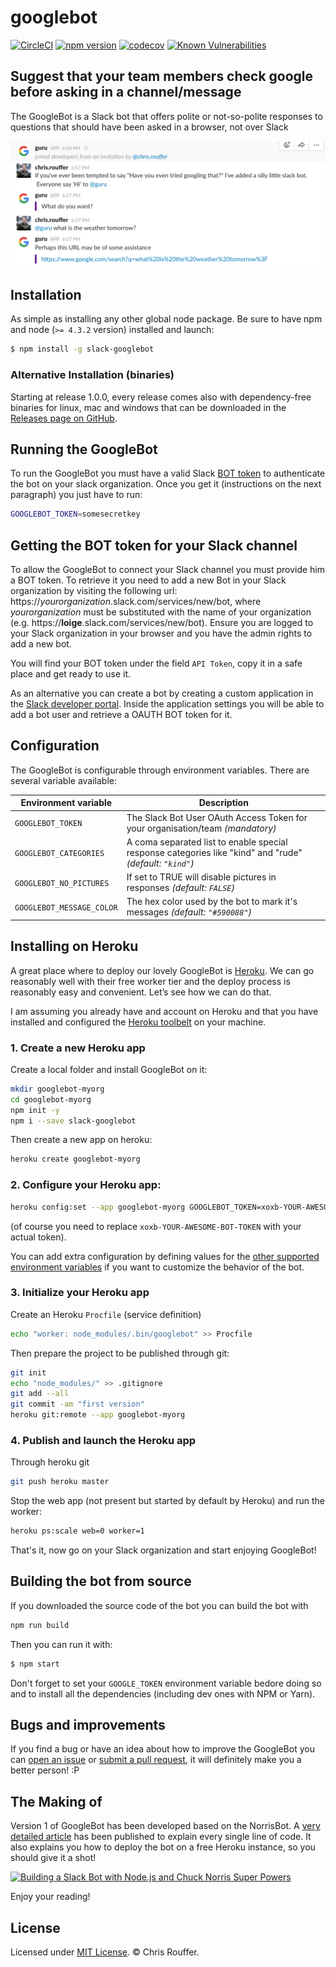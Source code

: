 # googlebot

[![CircleCI](https://circleci.com/gh/crouffer/googlebot.svg?style=shield)](https://circleci.com/gh/crouffer/googlebot)
[![npm version](https://badge.fury.io/js/googlebot.svg)](http://badge.fury.io/js/googlebot)
[![codecov](https://codecov.io/gh/crouffer/googlebot/branch/master/graph/badge.svg)](https://codecov.io/gh/crouffer/googlebot)
[![Known Vulnerabilities](https://snyk.io/test/github/crouffer/googlebot/badge.svg)](https://snyk.io/test/github/crouffer/googlebot)

## Suggest that your team members check google before asking in a channel/message

The GoogleBot is a Slack bot that offers polite or not-so-polite responses to questions that should have been asked in a browser, not over Slack

![GoogleBot in action](assets/screenshot.png)


## Installation

As simple as installing any other global node package. Be sure to have npm and node (`>= 4.3.2` version) installed and launch:

```bash
$ npm install -g slack-googlebot
```


### Alternative Installation (binaries)

Starting at release 1.0.0, every release comes also with dependency-free binaries for linux, mac and windows that can be downloaded in
the [Releases page on GitHub](https://github.com/crouffer/googlebot/releases).


## Running the GoogleBot

To run the GoogleBot you must have a valid Slack [BOT token](#getting-the-bot-token-for-your-slack-channel) to authenticate the bot on your slack organization. Once you get it (instructions on the next paragraph) you just have to run:


```bash
GOOGLEBOT_TOKEN=somesecretkey
```


## Getting the BOT token for your Slack channel

To allow the GoogleBot to connect your Slack channel you must provide him a BOT token. To retrieve it you need to add a new Bot in your Slack organization by visiting the following url: https://*yourorganization*.slack.com/services/new/bot, where *yourorganization* must be substituted with the name of your organization (e.g. https://**loige**.slack.com/services/new/bot). Ensure you are logged to your Slack organization in your browser and you have the admin rights to add a new bot.

You will find your BOT token under the field `API Token`, copy it in a safe place and get ready to use it.

As an alternative you can create a bot by creating a custom application in the [Slack developer portal](https://api.slack.com/apps). Inside the application settings you will be able to add a bot user and retrieve a OAUTH BOT token for it.


## Configuration

The GoogleBot is configurable through environment variables. There are several variable available:


| Environment variable | Description |
|----------------------|-------------|
| `GOOGLEBOT_TOKEN` | The Slack Bot User OAuth Access Token for your organisation/team *(mandatory)* |
| `GOOGLEBOT_CATEGORIES` | A coma separated list to enable special response categories like "kind" and "rude" *(default: `"kind"`)* |
| `GOOGLEBOT_NO_PICTURES` | If set to TRUE will disable pictures in responses *(default: `FALSE`)* |
| `GOOGLEBOT_MESSAGE_COLOR` | The hex color used by the bot to mark it's messages *(default: `"#590088"`)* |


## Installing on Heroku

A great place where to deploy our lovely GoogleBot is [Heroku](https://heroku.com). We can go reasonably well with their free worker tier and the deploy process is reasonably easy and convenient. Let’s see how we can do that.

I am assuming you already have and account on Heroku and that you have installed and configured the [Heroku toolbelt](https://devcenter.heroku.com/articles/heroku-cli) on your machine.

### 1. Create a new Heroku app

Create a local folder and install GoogleBot on it:

```bash
mkdir googlebot-myorg
cd googlebot-myorg
npm init -y
npm i --save slack-googlebot
```

Then create a new app on heroku:

```bash
heroku create googlebot-myorg
```

### 2. Configure your Heroku app:

```bash
heroku config:set --app googlebot-myorg GOOGLEBOT_TOKEN=xoxb-YOUR-AWESOME-BOT-TOKEN
```

(of course you need to replace `xoxb-YOUR-AWESOME-BOT-TOKEN` with your actual token).

You can add extra configuration by defining values for the [other supported environment variables](#configuration) if you want to customize the behavior of the bot.

### 3. Initialize your Heroku app

Create an Heroku `Procfile` (service definition)

```bash
echo "worker: node_modules/.bin/googlebot" >> Procfile
```

Then prepare the project to be published through git:

```bash
git init
echo "node_modules/" >> .gitignore
git add --all
git commit -am "first version"
heroku git:remote --app googlebot-myorg
```

### 4. Publish and launch the Heroku app

Through heroku git

```bash
git push heroku master
```

Stop the web app (not present but started by default by Heroku) and run the worker:

```bash
heroku ps:scale web=0 worker=1
```

That's it, now go on your Slack organization and start enjoying GoogleBot!


## Building the bot from source

If you downloaded the source code of the bot you can build the bot with

```bash
npm run build
```

Then you can run it with:

```bash
$ npm start
```

Don't forget to set your `GOOGLE_TOKEN` environment variable bedore doing so and to install all the dependencies (including dev ones with NPM or Yarn).


## Bugs and improvements

If you find a bug or have an idea about how to improve the GoogleBot you can [open an issue](https://github.com/crouffer/googlebot/issues) or [submit a pull request](https://github.com/crouffer/googlebot/pulls), it will definitely make you a better person! :P


## The Making of

Version 1 of GoogleBot has been developed based on the NorrisBot.  A [very detailed article](https://scotch.io/tutorials/building-a-slack-bot-with-node-js-and-chuck-norris-super-powers) has been published to explain every single line of code. It also explains you how to deploy the bot on a free Heroku instance, so you should give it a shot!

[![Building a Slack Bot with Node.js and Chuck Norris Super Powers](https://scotch.io/wp-content/uploads/2015/09/build-a-slack-bot-with-node-and-chuck-norris-super-powers.png)](https://scotch.io/tutorials/building-a-slack-bot-with-node-js-and-chuck-norris-super-powers)

Enjoy your reading!


## License

Licensed under [MIT License](LICENSE). © Chris Rouffer.